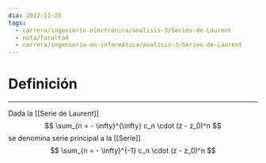 ```yaml
---
dia: 2022-11-25
tags:
  - carrera/ingeniería-electrónica/analisis-3/Series-de-Laurent
  - nota/facultad
  - carrera/ingeniería-en-informática/analisis-3/Series-de-Laurent
---
```

# Definición
---
Dada la [[Serie de Laurent]] $$ \sum_{n = - \infty}^{\infty} c_n \cdot (z - z_0)^n  $$ se denomina serie principal a la [[Serie]] $$ \sum_{n = - \infty}^{-1} c_n \cdot (z - z_0)^n $$